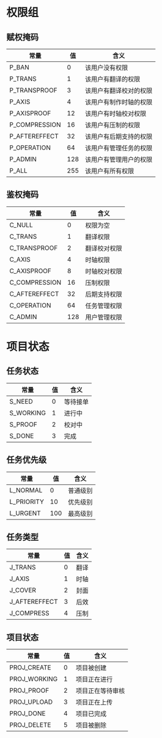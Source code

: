 # 权限组

## 赋权掩码

| 常量          | 值   | 含义                   |
| ------------- | ---- | ---------------------- |
| P_BAN         | 0    | 该用户没有权限         |
| P_TRANS       | 1    | 该用户有翻译的权限     |
| P_TRANSPROOF  | 3    | 该用户有翻译校对的权限 |
| P_AXIS        | 4    | 该用户有制作时轴的权限 |
| P_AXISPROOF   | 12   | 该用户有时轴校对权限   |
| P_COMPRESSION | 16   | 该用户有压制的权限     |
| P_AFTEREFFECT | 32   | 该用户有后期支持的权限 |
| P_OPERATION   | 64   | 该用户有管理任务的权限 |
| P_ADMIN       | 128  | 该用户有管理用户的权限 |
| P_ALL         | 255  | 该用户有所有权限       |

## 鉴权掩码

| 常量          | 值   | 含义         |
| ------------- | ---- | ------------ |
| C_NULL        | 0    | 权限为空     |
| C_TRANS       | 1    | 翻译权限     |
| C_TRANSPROOF  | 2    | 翻译校对权限 |
| C_AXIS        | 4    | 时轴权限     |
| C_AXISPROOF   | 8    | 时轴校对权限 |
| C_COMPRESSION | 16   | 压制权限     |
| C_AFTEREFFECT | 32   | 后期支持权限 |
| C_OPERATION   | 64   | 任务管理权限 |
| C_ADMIN       | 128  | 用户管理权限 |



# 项目状态

## 任务状态

| 常量      | 值   | 含义     |
| --------- | ---- | -------- |
| S_NEED    | 0    | 等待接单 |
| S_WORKING | 1    | 进行中   |
| S_PROOF   | 2    | 校对中   |
| S_DONE    | 3    | 完成     |

## 任务优先级

| 常量       | 值   | 含义     |
| ---------- | ---- | -------- |
| L_NORMAL   | 0    | 普通级别 |
| L_PRIORITY | 10   | 优先级别 |
| L_URGENT   | 100  | 最高级别 |

## 任务类型

| 常量          | 值   | 含义 |
| ------------- | ---- | ---- |
| J_TRANS       | 0    | 翻译 |
| J_AXIS        | 1    | 时轴 |
| J_COVER       | 2    | 封面 |
| J_AFTEREFFECT | 3    | 后效 |
| J_COMPRESS    | 4    | 压制 |



## 项目状态

| 常量         | 值   | 含义             |
| ------------ | ---- | ---------------- |
| PROJ_CREATE  | 0    | 项目被创建       |
| PROJ_WORKING | 1    | 项目正在进行     |
| PROJ_PROOF   | 2    | 项目正在等待审核 |
| PROJ_UPLOAD  | 3    | 项目正在上传     |
| PROJ_DONE    | 4    | 项目已完成       |
| PROJ_DELETE  | 5    | 项目被删除       |



